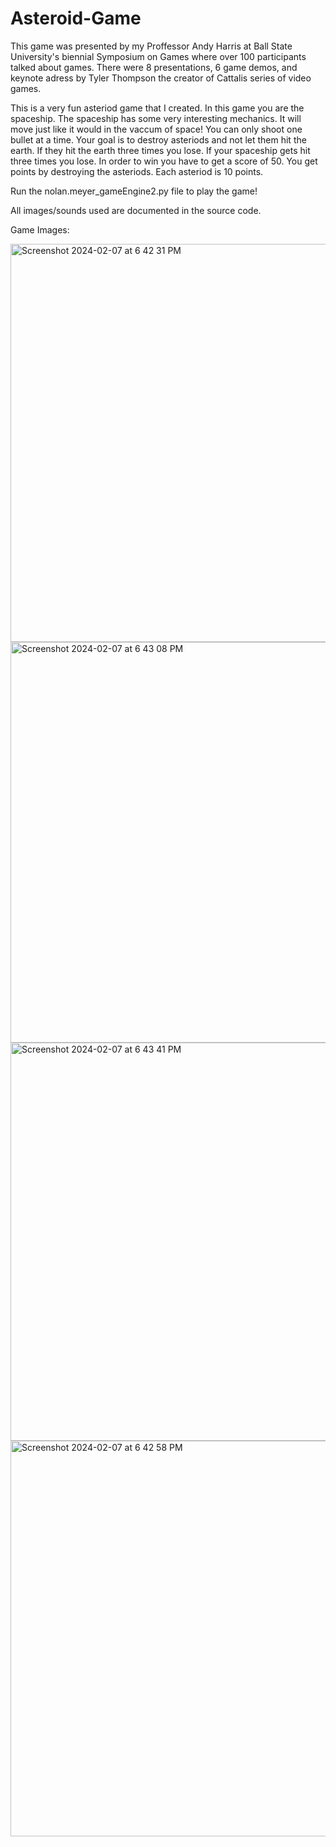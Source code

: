 # Asteroid-Game

This game was presented by my Proffessor Andy Harris at Ball State University's biennial Symposium on Games where over
100 participants talked about games. There were 8 presentations, 6 game demos, and keynote adress by Tyler Thompson the
creator of Cattalis series of video games.

This is a very fun asteriod game that I created. In this game you are the spaceship. The spaceship has some 
very interesting mechanics. It will move just like it would in the vaccum of space! You can only shoot one bullet at a time.
Your goal is to destroy asteriods and not let them hit the earth. If they hit the earth three times you lose. If your spaceship
gets hit three times you lose. In order to win you have to get a score of 50. You get points by destroying the asteriods. Each
asteriod is 10 points. 

Run the nolan.meyer_gameEngine2.py file to play the game!

All images/sounds used are documented in the source code. 

Game Images:

<img width="637" alt="Screenshot 2024-02-07 at 6 42 31 PM" src="https://github.com/nolan-meyer1/Asteroid-Game/assets/145584308/3b6ed132-4167-42dd-897a-08294f3b2131">
<img width="641" alt="Screenshot 2024-02-07 at 6 43 08 PM" src="https://github.com/nolan-meyer1/Asteroid-Game/assets/145584308/d257b3e0-543e-49eb-8304-46c33d13c4e4">
<img width="637" alt="Screenshot 2024-02-07 at 6 43 41 PM" src="https://github.com/nolan-meyer1/Asteroid-Game/assets/145584308/cb2b03d6-546f-4917-bdfc-95f4c5bef688">
<img width="633" alt="Screenshot 2024-02-07 at 6 42 58 PM" src="https://github.com/nolan-meyer1/Asteroid-Game/assets/145584308/cde09920-6858-4fc6-a9b6-c8c279a4b29c">
